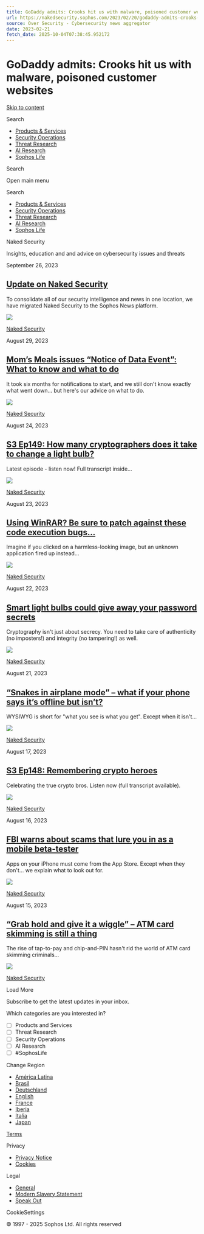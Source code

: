 ```yaml
---
title: GoDaddy admits: Crooks hit us with malware, poisoned customer websites
url: https://nakedsecurity.sophos.com/2023/02/20/godaddy-admits-crooks-hit-us-with-malware-poisoned-customer-websites/
source: Over Security - Cybersecurity news aggregator
date: 2023-02-21
fetch_date: 2025-10-04T07:38:45.952172
---
```


# GoDaddy admits: Crooks hit us with malware, poisoned customer websites

[Skip to content](#content)

Search

* [Products & Services](https://news.sophos.com/en-us/category/products-services/)
* [Security Operations](https://news.sophos.com/en-us/category/security-operations/)
* [Threat Research](https://news.sophos.com/en-us/category/threat-research/)
* [AI Research](https://news.sophos.com/en-us/category/ai-research/)
* [Sophos Life](https://news.sophos.com/en-us/category/sophos-life/)

Search

Open main menu

Search

* [Products & Services](https://news.sophos.com/en-us/category/products-services/)
* [Security Operations](https://news.sophos.com/en-us/category/security-operations/)
* [Threat Research](https://news.sophos.com/en-us/category/threat-research/)
* [AI Research](https://news.sophos.com/en-us/category/ai-research/)
* [Sophos Life](https://news.sophos.com/en-us/category/sophos-life/)

Naked Security

Insights, education and and advice on cybersecurity issues and threats

September 26, 2023

## [Update on Naked Security](https://news.sophos.com/en-us/2023/09/26/update-on-naked-security/)

To consolidate all of our security intelligence and news in one location, we have migrated Naked Security to the Sophos News platform.

![](https://news.sophos.com/wp-content/uploads/2020/01/Logo-Shield-Graphic.svg?w=96)

[Naked Security](https://news.sophos.com/en-us/category/serious-security/)

August 29, 2023

## [Mom’s Meals issues “Notice of Data Event”: What to know and what to do](https://news.sophos.com/en-us/2023/08/29/moms-meals-issues-notice-of-data-event-what-to-know-and-what-to-do/)

It took six months for notifications to start, and we still don't know exactly what went down... but here's our advice on what to do.

![](https://news.sophos.com/wp-content/themes/sophosnews-2017/img/avatars/avatar-one.png)

[Naked Security](https://news.sophos.com/en-us/category/serious-security/)

August 24, 2023

## [S3 Ep149: How many cryptographers does it take to change a light bulb?](https://news.sophos.com/en-us/2023/08/24/s3-ep149-how-many-cryptographers-does-it-take-to-change-a-light-bulb/)

Latest episode - listen now! Full transcript inside...

![](https://news.sophos.com/wp-content/themes/sophosnews-2017/img/avatars/avatar-three.png)

[Naked Security](https://news.sophos.com/en-us/category/serious-security/)

August 23, 2023

## [Using WinRAR? Be sure to patch against these code execution bugs…](https://news.sophos.com/en-us/2023/08/23/using-winrar-be-sure-to-patch-against-these-code-execution-bugs/)

Imagine if you clicked on a harmless-looking image, but an unknown application fired up instead...

![](https://news.sophos.com/wp-content/themes/sophosnews-2017/img/avatars/avatar-one.png)

[Naked Security](https://news.sophos.com/en-us/category/serious-security/)

August 22, 2023

## [Smart light bulbs could give away your password secrets](https://news.sophos.com/en-us/2023/08/22/smart-light-bulbs-could-give-away-your-password-secrets/)

Cryptography isn't just about secrecy. You need to take care of authenticity (no imposters!) and integrity (no tampering!) as well.

![](https://news.sophos.com/wp-content/themes/sophosnews-2017/img/avatars/avatar-three.png)

[Naked Security](https://news.sophos.com/en-us/category/serious-security/)

August 21, 2023

## [“Snakes in airplane mode” – what if your phone says it’s offline but isn’t?](https://news.sophos.com/en-us/2023/08/21/snakes-in-airplane-mode-what-if-your-phone-says-its-offline-but-isnt/)

WYSIWYG is short for "what you see is what you get". Except when it isn't...

![](https://news.sophos.com/wp-content/themes/sophosnews-2017/img/avatars/avatar-two.png)

[Naked Security](https://news.sophos.com/en-us/category/serious-security/)

August 17, 2023

## [S3 Ep148: Remembering crypto heroes](https://news.sophos.com/en-us/2023/08/17/s3-ep148-remembering-crypto-heroes/)

Celebrating the true crypto bros. Listen now (full transcript available).

![](https://news.sophos.com/wp-content/themes/sophosnews-2017/img/avatars/avatar-one.png)

[Naked Security](https://news.sophos.com/en-us/category/serious-security/)

August 16, 2023

## [FBI warns about scams that lure you in as a mobile beta-tester](https://news.sophos.com/en-us/2023/08/16/fbi-warns-about-scams-that-lure-you-in-as-a-mobile-beta-tester/)

Apps on your iPhone must come from the App Store. Except when they don't... we explain what to look out for.

![](https://news.sophos.com/wp-content/themes/sophosnews-2017/img/avatars/avatar-one.png)

[Naked Security](https://news.sophos.com/en-us/category/serious-security/)

August 15, 2023

## [“Grab hold and give it a wiggle” – ATM card skimming is still a thing](https://news.sophos.com/en-us/2023/08/15/grab-hold-and-give-it-a-wiggle-atm-card-skimming-is-still-a-thing/)

The rise of tap-to-pay and chip-and-PIN hasn't rid the world of ATM card skimming criminals...

![](https://news.sophos.com/wp-content/themes/sophosnews-2017/img/avatars/avatar-three.png)

[Naked Security](https://news.sophos.com/en-us/category/serious-security/)

Load More

Subscribe to get the latest updates in your inbox.

Which categories are you interested in?

* [ ] Products and Services
* [ ] Threat Research
* [ ] Security Operations
* [ ] AI Research
* [ ] #SophosLife

Change Region

* [América Latina](https://news.sophos.com/es-419)
* [Brasil](https://news.sophos.com/pt-br)
* [Deutschland](https://news.sophos.com/de-de)
* [English](https://news.sophos.com/en-us)
* [France](https://news.sophos.com/fr-fr)
* [Iberia](https://news.sophos.com/es-es)
* [Italia](https://news.sophos.com/it-it)
* [Japan](https://news.sophos.com/ja-jp)

[Terms](https://www.sophos.com/en-us/legal/sophos-website.aspx)

Privacy

* [Privacy Notice](https://www.sophos.com/en-us/legal/sophos-group-privacy-policy.aspx)
* [Cookies](https://www.sophos.com/en-us/legal/cookie-information.aspx)

Legal

* [General](https://www.sophos.com/en-us/legal.aspx)
* [Modern Slavery Statement](https://www.sophos.com/en-us/legal/modern-slavery-act-transparency-statement.aspx)
* [Speak Out](https://secure.ethicspoint.eu/domain/media/en/gui/104916/index.html)

CookieSettings

© 1997 - 2025 Sophos Ltd. All rights reserved